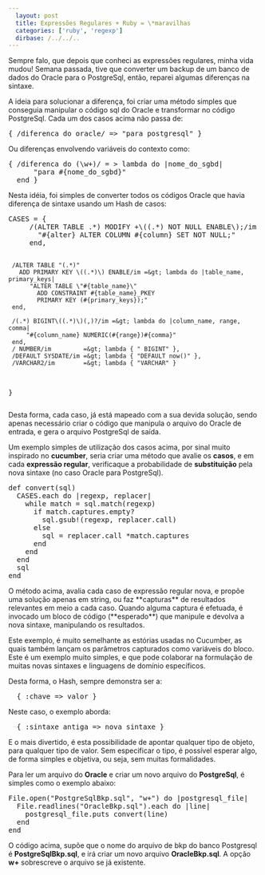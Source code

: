 ```yaml
---
  layout: post
  title: Expressões Regulares + Ruby = \*maravilhas 
  categories: ['ruby', 'regexp']
  dirbase: /../../..
---
```




Sempre falo, que depois que conheci as expressões regulares, minha vida mudou! Semana passada, tive que converter um backup de um banco de dados do Oracle para o PostgreSql, então, reparei algumas diferenças na sintaxe.

A ideia para solucionar a diferença, foi criar uma método simples que conseguia manipular o código sql do Oracle e transformar no código PostgreSql. Cada um dos casos acima não passa de:

<div><pre class="prettyprint">
{ /diferenca do oracle/ =&gt; "para postgresql" }
</pre></div>

Ou diferenças envolvendo variáveis do contexto como:

<div><pre class="prettyprint">
{ /diferenca do (\w+)/ = &gt; lambda do |nome_do_sgbd|
      "para #{nome_do_sgbd}"
  end }
</pre></div>

Nesta idéia, foi simples de converter todos os códigos Oracle que havia diferença de sintaxe usando um Hash de casos:

<div><pre class="prettyprint">
CASES = { 
     /(ALTER TABLE .*) MODIFY +\((.*) NOT NULL ENABLE\);/im =&gt; lambda do |alter, column|
       "#{alter} ALTER COLUMN #{column} SET NOT NULL;"
     end,

     /ALTER TABLE "(.*)" 
       ADD PRIMARY KEY \((.*)\) ENABLE/im =&gt; lambda do |table_name, primary_keys| 
          "ALTER TABLE \"#{table_name}\" 
            ADD CONSTRAINT #{table_name}_PKEY 
            PRIMARY KEY (#{primary_keys});"
     end,

     /(.*) BIGINT\((.*)\)(,)?/im =&gt; lambda do |column_name, range, comma|
         "#{column_name} NUMERIC(#{range})#{comma}"
     end,
     / NUMBER/im         =&gt; lambda { " BIGINT" },
     /DEFAULT SYSDATE/im =&gt; lambda { "DEFAULT now()" },
     /VARCHAR2/im        =&gt; lambda { "VARCHAR" }
}
</pre></div>

Desta forma, cada caso, já está mapeado com a sua devida solução, sendo apenas necessário criar o código que manipula o arquivo do Oracle de entrada, e gera o arquivo PostgreSql de saída.

Um exemplo simples de utilização dos casos acima, por sinal muito inspirado no **cucumber**, seria criar uma método que avalie os **casos**, e em cada **expressão regular**, verificaque a probabilidade de **substituição** pela nova sintaxe (no caso Oracle para PostgreSql).

<div><pre class="prettyprint">
def convert(sql)
  CASES.each do |regexp, replacer|
    while match = sql.match(regexp)
      if match.captures.empty?
        sql.gsub!(regexp, replacer.call)
      else
        sql = replacer.call *match.captures
      end
    end
  end
  sql
end
</pre></div>
O método acima, avalia cada caso de expressão regular nova, e propõe uma solução apenas em string, ou faz **capturas** de resultados relevantes em meio a cada caso. Quando alguma captura é efetuada, é invocado um bloco de código (**esperado**) que manipule e devolva a nova sintaxe, manipulando os resultados.

Este exemplo, é muito semelhante as estórias usadas no Cucumber, as quais também lançam os parâmetros capturados como variáveis do bloco. Este é um exemplo muito simples, e que pode colaborar na formulação de muitas novas sintaxes e linguagens de domínio específicos.

Desta forma, o Hash, sempre demonstra ser a:

<div><pre class="prettyprint">
  { :chave => valor }
</pre></div>

Neste caso, o exemplo aborda: 

<div><pre class="prettyprint">
  { :sintaxe_antiga => nova_sintaxe }
</pre></div>

E o mais divertido, é esta possibilidade de apontar qualquer tipo de objeto, para qualquer tipo de valor. Sem especificar o tipo, é possível esperar algo, de forma simples e objetiva, ou seja, sem muitas formalidades.

Para ler um arquivo do **Oracle** e criar um novo arquivo do **PostgreSql**, é simples como o exemplo abaixo:

<div><pre class="prettyprint">
File.open("PostgreSqlBkp.sql", "w+") do |postgresql_file|
  File.readlines("OracleBkp.sql").each do |line|
    postgresql_file.puts convert(line)
  end
end
</pre></div>

O código acima, supõe que o nome do arquivo de bkp do banco Postgresql é **PostgreSqlBkp.sql**, e irá criar um novo arquivo **OracleBkp.sql**. A opção **w+** sobrescreve o arquivo se já existente.
